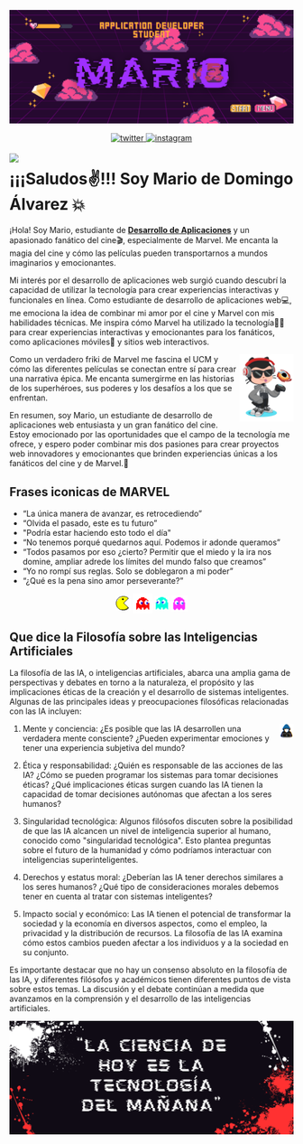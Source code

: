 <p >
    <img src="./Imgs/Logo.png" alt="Logo" borderRadius='1rem' boxShadow = '0 5px 18px rgba(0,0,0,0.3)'>
  </a>
</p>
<p align="center">
<a href="https://twitter.com/Mario_DA_" target="_blank">
<img src=https://img.shields.io/badge/twitter-%2300acee.svg?color=1DA1F2&style=for-the-badge&logo=twitter&logoColor=white alt=twitter style="margin-bottom: 5px;" />
</a>
<a href="https://instagram.com/mariio_dd" target="_blank">
<img src=https://img.shields.io/badge/instagram-%ff5851db.svg?color=C13584&style=for-the-badge&logo=instagram&logoColor=white alt=instagram style="margin-bottom: 5px;" />
</a>
</p>
<img src="./Imgs/guiño.webp" width=15% align=left /><h1>¡¡¡Saludos✌!!! Soy Mario de Domingo Álvarez 💥 </h1> 

¡Hola! Soy Mario, estudiante de [**Desarrollo de Aplicaciones**](https://www.todofp.es/que-estudiar/loe/informatica-comunicaciones/des-aplicaciones-web.html) y un apasionado fanático del cine🎬, especialmente de Marvel. Me encanta la magia del cine y cómo las películas pueden transportarnos a mundos imaginarios y emocionantes.
    
Mi interés por el desarrollo de aplicaciones web surgió cuando descubrí la capacidad de utilizar la tecnología para crear experiencias interactivas y funcionales en línea. Como estudiante de desarrollo de aplicaciones web💻, me emociona la idea de combinar mi amor por el cine y Marvel con mis habilidades técnicas. Me inspira cómo Marvel ha utilizado la tecnología👨‍💻 para crear experiencias interactivas y emocionantes para los fanáticos, como aplicaciones móviles📱 y sitios web interactivos.

<img src="./Imgs/octogato.png" width=19% align=right />

Como un verdadero friki de Marvel me fascina el UCM y cómo las diferentes películas se conectan entre sí para crear una narrativa épica. Me encanta sumergirme en las historias de los superhéroes, sus poderes y los desafíos a los que se enfrentan.

En resumen, soy Mario, un estudiante de desarrollo de aplicaciones web entusiasta y un gran fanático del cine. Estoy emocionado por las oportunidades que el campo de la tecnología me ofrece, y espero poder combinar mis dos pasiones para crear proyectos web innovadores y emocionantes que brinden experiencias únicas a los fanáticos del cine y de Marvel.👊</p>

<h2>Frases iconicas de MARVEL</h2>

 -  “La única manera de avanzar, es retrocediendo”
 -  “Olvida el pasado, este es tu futuro”
 -  "Podría estar haciendo esto todo el día"
 -  “No tenemos porqué quedarnos aquí. Podemos ir adonde queramos”
 -  “Todos pasamos por eso ¿cierto? Permitir que el miedo y la ira nos domine, ampliar adrede los límites del mundo falso que creamos”
 -  “Yo no rompí sus reglas. Solo se doblegaron a mi poder”
 -  “¿Qué es la pena sino amor perseverante?”

<p align="center">
<img src="./Imgs/pacman.gif" width=5% align=center />
<img src="./Imgs/fanred.gif" width=7% align=center />
<img src="./Imgs/fanblue.gif" width=5% align=center />
<img src="./Imgs/fanpurple.gif" width=5.5% align=center />
</p>

<h2>Que dice la Filosofía sobre las Inteligencias Artificiales</h2>

La filosofía de las IA, o inteligencias artificiales, abarca una amplia gama de perspectivas y debates en torno a la naturaleza, el propósito y las implicaciones éticas de la creación y el desarrollo de sistemas inteligentes. Algunas de las principales ideas y preocupaciones filosóficas relacionadas con las IA incluyen:

<img src="./Imgs/gif.gif" width=5% align=right />

1. Mente y conciencia: ¿Es posible que las IA desarrollen una verdadera mente consciente? ¿Pueden experimentar emociones y tener una experiencia subjetiva del mundo?

2. Ética y responsabilidad: ¿Quién es responsable de las acciones de las IA? ¿Cómo se pueden programar los sistemas para tomar decisiones éticas? ¿Qué implicaciones éticas surgen cuando las IA tienen la capacidad de tomar decisiones autónomas que afectan a los seres humanos?

3. Singularidad tecnológica: Algunos filósofos discuten sobre la posibilidad de que las IA alcancen un nivel de inteligencia superior al humano, conocido como "singularidad tecnológica". Esto plantea preguntas sobre el futuro de la humanidad y cómo podríamos interactuar con inteligencias superinteligentes.

4. Derechos y estatus moral: ¿Deberían las IA tener derechos similares a los seres humanos? ¿Qué tipo de consideraciones morales debemos tener en cuenta al tratar con sistemas inteligentes?

5. Impacto social y económico: Las IA tienen el potencial de transformar la sociedad y la economía en diversos aspectos, como el empleo, la privacidad y la distribución de recursos. La filosofía de las IA examina cómo estos cambios pueden afectar a los individuos y a la sociedad en su conjunto.


Es importante destacar que no hay un consenso absoluto en la filosofía de las IA, y diferentes filósofos y académicos tienen diferentes puntos de vista sobre estos temas. La discusión y el debate continúan a medida que avanzamos en la comprensión y el desarrollo de las inteligencias artificiales.


<p >
    <img src="./Imgs/fin.png" alt="Logo" borderRadius='1rem' boxShadow = '0 5px 18px rgba(0,0,0,0.3)'>
  </a>
</p>
